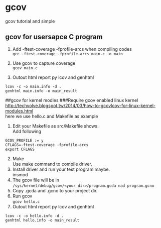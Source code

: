 # gcov
gcov tutorial and simple
## gcov for usersapce C program
1. Add -ftest-coverage -fprofile-arcs when compiling codes  
`
gcc -ftest-coverage -fprofile-arcs main.c -o main  
`

2. Use gcov to capture coverage  
`
gcov main.c  
`

3. Outout html report py lcov and genhtml  
```
lcov -c -o main.info -d .  
genhtml main.info -o main_result
```
##gcov for kernel modles
###Require gcov enabled linux kernel
http://techvolve.blogspot.tw/2014/03/how-to-gcovlcov-for-linux-kernel-modules.html   
here we use hello.c and Makefile as example  
1. Edit your Makefile as src/Makefile shows.  
	Add following
``` 
GCOV_PROFILE := y
CFLAGS=-ftest-coverage -fprofile-arcs
export CFLAGS
```

2. Make  
	Use make command to compile driver.  
3. Install driver and run your test program maybe.  
  insmod
4. The gcov file will be in  
`
/sys/kernel/debug/gcov/<your dir>/program.gcda nad program.gcno
`
5. Copy .gcda and .gcno to your project dir.  
6. Run gcov  
`
gcov hello.c
`
7. Outout html report py lcov and genhtml  
```
lcov -c -o hello.info -d .  
genhtml hello.info -o main_result
```
